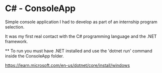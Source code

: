 # C# - ConsoleApp

Simple console application I had to develop as part of an internship program selection.


It was my first real contact with the C# programming language and the .NET framework.




** To run you must have .NET installed and use the 'dotnet run' command inside the ConsoleApp folder.

https://learn.microsoft.com/en-us/dotnet/core/install/windows
